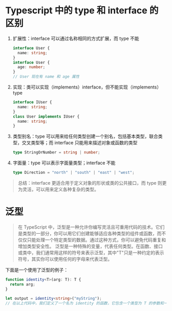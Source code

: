 # Typescript 中的 type 和 interface 的区别

1. 扩展性：interface 可以通过名称相同的方式扩展，而 type 不能
   ```ts
   interface User {
     name: string;
   }
   interface User {
     age: number;
   }
   // User 现在有 name 和 age 属性
   ```
2. 实现：类可以实现（implements）interface，但不能实现（implements）type
   ```ts
   interface IUser {
     name: string;
   }
   class User implements IUser {
     name: string;
   }
   ```
3. 类型别名：type 可以用来给任何类型创建一个别名，包括基本类型，联合类型，交叉类型等；而 interface 只能用来描述对象或函数的类型
   ```ts
   type StringOrNumber = string | number;
   ```
4. 字面量：type 可以表示字面量类型；interface 不能
   ```ts
   type Direction = "north" | "south" | "east" | "west";
   ```

> 总结：interface 更适合用于定义对象的形状或类的公共接口，而 type 则更为灵活，可以用来定义各种复杂的类型。

# 泛型

> 在 TypeScript 中，泛型是一种允许你编写灵活且可重用代码的技术。它们是类型的一部分，你可以用它们创建能够适应各种类型的组件或函数，而不仅仅只能处理一个特定类型的数据。通过这种方式，你可以避免代码重复和增加类型安全性。
> 泛型是一种特殊的变量，代表任何类型。在函数、接口或类中，我们通常用<T>这样的符号来表示泛型，其中"T"只是一种约定的表示符号，其实你可以使用任何的字母来代表泛型。

下面是一个使用了泛型的例子：

```ts
function identity<T>(arg: T): T {
  return arg;
}

let output = identity<string>("myString");
// 在以上代码中，我们定义了一个名为 identity 的函数，它包含一个类型为 T 的参数和一个类型为 T 的返回值。<T> 表示我们可以将任何类型传递给这个函数，这个函数也将返回相同的类型。然后我们调用了这个函数并传递了一个字符串 "myString"， 同时明确指定了泛型 T 的类型为 string。
```
